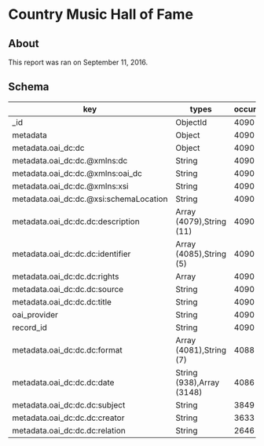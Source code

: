 # Country Music Hall of Fame

## About

This report was ran on September 11, 2016.

## Schema

| key                                    | types                     | occurrences | percents           |
| -------------------------------------- | ------------------------- | ----------- | ------------------ |
| _id                                    | ObjectId                  |        4090 | 100.00000000000000 |
| metadata                               | Object                    |        4090 | 100.00000000000000 |
| metadata.oai_dc:dc                     | Object                    |        4090 | 100.00000000000000 |
| metadata.oai_dc:dc.@xmlns:dc           | String                    |        4090 | 100.00000000000000 |
| metadata.oai_dc:dc.@xmlns:oai_dc       | String                    |        4090 | 100.00000000000000 |
| metadata.oai_dc:dc.@xmlns:xsi          | String                    |        4090 | 100.00000000000000 |
| metadata.oai_dc:dc.@xsi:schemaLocation | String                    |        4090 | 100.00000000000000 |
| metadata.oai_dc:dc.dc:description      | Array (4079),String (11)  |        4090 | 100.00000000000000 |
| metadata.oai_dc:dc.dc:identifier       | Array (4085),String (5)   |        4090 | 100.00000000000000 |
| metadata.oai_dc:dc.dc:rights           | Array                     |        4090 | 100.00000000000000 |
| metadata.oai_dc:dc.dc:source           | String                    |        4090 | 100.00000000000000 |
| metadata.oai_dc:dc.dc:title            | String                    |        4090 | 100.00000000000000 |
| oai_provider                           | String                    |        4090 | 100.00000000000000 |
| record_id                              | String                    |        4090 | 100.00000000000000 |
| metadata.oai_dc:dc.dc:format           | Array (4081),String (7)   |        4088 |  99.95110024449878 |
| metadata.oai_dc:dc.dc:date             | String (938),Array (3148) |        4086 |  99.90220048899755 |
| metadata.oai_dc:dc.dc:subject          | String                    |        3849 |  94.10757946210269 |
| metadata.oai_dc:dc.dc:creator          | String                    |        3633 |  88.82640586797066 |
| metadata.oai_dc:dc.dc:relation         | String                    |        2646 |  64.69437652811736 |

